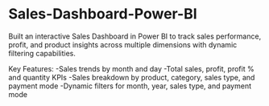# Sales-Dashboard-Power-BI
Built an interactive Sales Dashboard in Power BI to track sales performance, profit, and product insights across multiple dimensions with dynamic filtering capabilities.

Key Features:
-Sales trends by month and day
-Total sales, profit, profit % and quantity KPIs
-Sales breakdown by product, category, sales type, and payment mode
-Dynamic filters for month, year, sales type, and payment mode
